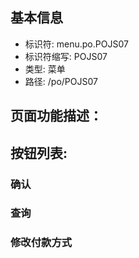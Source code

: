 
## 基本信息

- 标识符: menu.po.POJS07
- 标识符缩写: POJS07
- 类型: 菜单
- 路径: /po/POJS07

## 页面功能描述：





## 按钮列表:


### 确认



### 查询



### 修改付款方式


